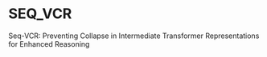 # SEQ_VCR
Seq-VCR: Preventing Collapse in Intermediate Transformer Representations for Enhanced Reasoning
